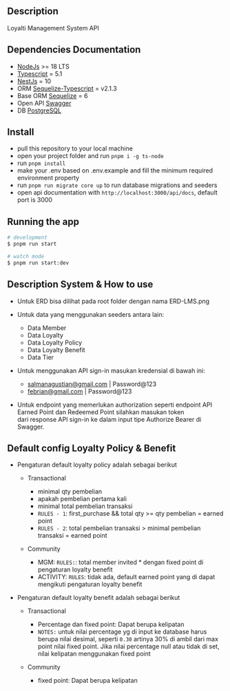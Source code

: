
## Description
Loyalti Management System API

## Dependencies Documentation
- [NodeJs](https://nodejs.org) >= 18 LTS 
- [Typescript](https://www.typescriptlang.org/docs/) = 5.1
- [NestJs](https://nestjs.com/) = 10
- ORM [Sequelize-Typescript](https://www.npmjs.com/package/sequelize-typescript) = v2.1.3
- Base ORM [Sequelize](https://sequelize.org/master/) = 6
- Open API [Swagger](https://swagger.io/)
- DB [PostgreSQL](https://www.postgresql.org/)

## Install

- pull this repository to your local machine
- open your project folder and run ``` pnpm i -g ts-node ```
- run ``` pnpm install ```
- make your .env based on .env.example and fill the minimum required environment property
- run `pnpm run migrate core up` to run database migrations and seeders
- open api documentation with `http://localhost:3000/api/docs`, default port is 3000

## Running the app

```bash
# development
$ pnpm run start

# watch mode
$ pnpm run start:dev

```

## Description System & How to use
- Untuk ERD bisa dilihat pada root folder dengan nama ERD-LMS.png
- Untuk data yang menggunakan seeders antara lain:
  - Data Member
  - Data Loyalty
  - Data Loyalty Policy
  - Data Loyalty Benefit
  - Data Tier

- Untuk menggunakan API sign-in masukan kredensial di bawah ini: 
   - salmanagustian@gmail.com | Password@123
   - febrian@gmail.com | Password@123

- Untuk endpoint yang memerlukan authorization seperti endpoint API Earned Point dan Redeemed Point silahkan masukan token <br>
dari response API sign-in ke dalam input tipe Authorize Bearer di Swagger.

## Default config Loyalty Policy & Benefit
- Pengaturan default loyalty policy adalah sebagai berikut
  - Transactional
    - minimal qty pembelian
    - apakah pembelian pertama kali
    - minimal total pembelian transaksi
    - `RULES - 1`: first_purchase && total qty >= qty pembelian = earned point 
    - `RULES - 2`: total pembelian transaksi > minimal pembelian transaksi = earned point
  
  - Community
    - MGM: `RULES:`: total member invited * dengan fixed point di pengaturan loyalty benefit
    - ACTIVITY: `RULES`: tidak ada, default earned point yang di dapat mengikuti pengaturan loyalty benefit

- Pengaturan default loyalty benefit adalah sebagai berikut
  - Transactional
    - Percentage dan fixed point: Dapat berupa kelipatan
    - `NOTES:` untuk nilai percentage yg di input ke database harus berupa nilai desimal, seperti `0.30` artinya 30% di ambil dari max point nilai fixed point. Jika nilai percentage null atau tidak di set, nilai kelipatan menggunakan fixed point
  
  - Community 
    - fixed point: Dapat berupa kelipatan


